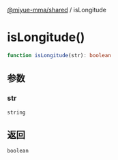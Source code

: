 [@miyue-mma/shared](../index.md) / isLongitude

# isLongitude()

```ts
function isLongitude(str): boolean
```

## 参数

### str

`string`

## 返回

`boolean`
